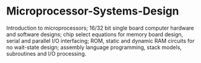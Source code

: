 # Microprocessor-Systems-Design
Introduction to microprocessors; 16/32 bit single board computer hardware and software designs; chip select equations for memory board design, serial and parallel I/O interfacing; ROM, static and dynamic RAM circuits for no wait-state design; assembly language programming, stack models, subroutines and I/O processing.
